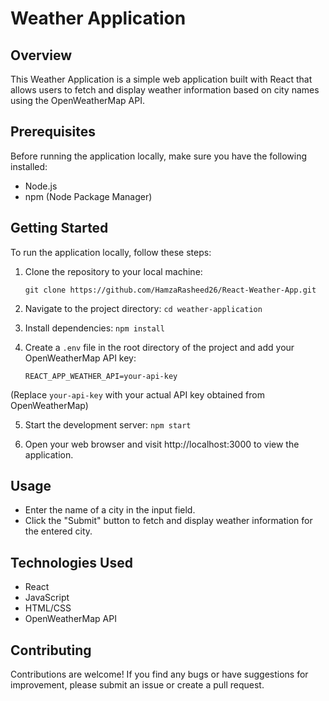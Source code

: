 # Weather Application

## Overview

This Weather Application is a simple web application built with React that allows users to fetch and display weather information based on city names using the OpenWeatherMap API.

## Prerequisites

Before running the application locally, make sure you have the following installed:

- Node.js
- npm (Node Package Manager)

## Getting Started

To run the application locally, follow these steps:

1. Clone the repository to your local machine:

   `git clone https://github.com/HamzaRasheed26/React-Weather-App.git`

2. Navigate to the project directory:
   `cd weather-application`

3. Install dependencies:
   `npm install`

4. Create a `.env` file in the root directory of the project and add your OpenWeatherMap API key:

   `REACT_APP_WEATHER_API=your-api-key`

(Replace `your-api-key` with your actual API key obtained from OpenWeatherMap)

5. Start the development server:
   `npm start`

6. Open your web browser and visit http://localhost:3000 to view the application.

## Usage

- Enter the name of a city in the input field.
- Click the "Submit" button to fetch and display weather information for the entered city.

## Technologies Used

- React
- JavaScript
- HTML/CSS
- OpenWeatherMap API

## Contributing

Contributions are welcome! If you find any bugs or have suggestions for improvement, please submit an issue or create a pull request.

